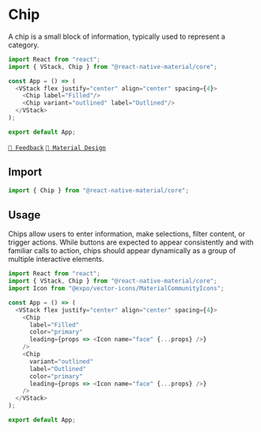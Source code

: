 # Chip

A chip is a small block of information, typically used to represent a category.

```js with-preview
import React from "react";
import { VStack, Chip } from "@react-native-material/core";

const App = () => (
  <VStack flex justify="center" align="center" spacing={4}>
    <Chip label="Filled"/>
    <Chip variant="outlined" label="Outlined"/>
  </VStack>
);

export default App;
```

[`💬 Feedback`](https://github.com/yamankatby/react-native-material/labels/component%3A%20Chip)
[`🎨 Material Design`](https://material.io/components/chips)

## Import

```js
import { Chip } from "@react-native-material/core";
```

## Usage

Chips allow users to enter information, make selections, filter content, or trigger actions. While buttons are expected
to appear consistently and with familiar calls to action, chips should appear dynamically as a group of multiple
interactive elements.

```js with-preview 
import React from "react";
import { VStack, Chip } from "@react-native-material/core";
import Icon from "@expo/vector-icons/MaterialCommunityIcons";

const App = () => (
  <VStack flex justify="center" align="center" spacing={4}>
    <Chip
      label="Filled"
      color="primary"
      leading={props => <Icon name="face" {...props} />}
    />
    <Chip
      variant="outlined"
      label="Outlined"
      color="primary"
      leading={props => <Icon name="face" {...props} />}
    />
  </VStack>
);

export default App;
```
